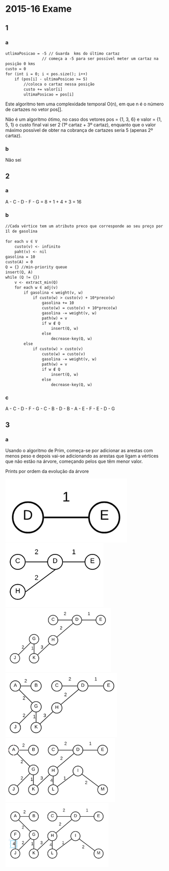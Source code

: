 # 2015-16 Exame

## 1

### a

    utlimaPosicao = -5 // Guarda  kms do último cartaz
                    // começa a -5 para ser possível meter um cartaz na posição 0 kms
    custo = 0
    for (int i = 0; i < pos.size(); i++)
        if (pos[i] - ultimaPosicao >= 5)
            //coloca o cartaz nessa posição
            custo += valor[i]
            ultimaPosicao = pos[i]

Este algoritmo tem uma complexidade temporal O(n), em que n é o número de cartazes no vetor pos[].

Não é um algoritmo ótimo, no caso dos vetores pos = {1, 3, 6} e valor = {1, 5, 1} o custo final vai ser 2 (1º cartaz + 3º cartaz), enquanto que o valor máximo possível de obter na cobrança de cartazes seria 5 (apenas 2º cartaz).

### b

Não sei

## 2

### a

A - C - D - F - G = 8 + 1 + 4 + 3 = 16

### b

    //Cada vértice tem um atributo preco que corresponde ao seu preço por 1l de gasolina

    for each v ∈ V
        custo(v) <- infinito
        paht(v) <- nil
    gasolina = 10
    custo(A) = 0
    Q = {} //min-priority queue
    insert(Q, A)
    while (Q != {})
        v <- extract_min(Q)
        for each w ∈ adj(v)
            if gasolina < weight(v, w)
                if custo(w) > custo(v) + 10*preco(w)
                    gasolina += 10
                    custo(w) = custo(v) + 10*preco(w)
                    gasolina -= weight(v, w)
                    path(w) = v
                    if w ∉ Q
                        insert(Q, w)
                    else
                        decrease-key(Q, w)
            else
                if custo(w) > custo(v)
                    custo(w) = custo(v)
                    gasolina -= weight(v, w)
                    path(w) = v
                    if w ∉ Q
                        insert(Q, w)
                    else
                        decrease-key(Q, w)

### c

A - C - D - F - G - C - B - D - B - A - E - F - E - D - G

## 3

### a

Usando o algoritmo de Prim, começa-se por adicionar as arestas com menos peso  e depois vai-se adicionando as arestas que ligam a vértices que não estão na árvore, começando pelos que têm menor valor.

Prints por ordem da evolução da árvore

<img src="exame2016prints/1.png" height = 200>
<img src="exame2016prints/2.png" height = 200>
<img src="exame2016prints/3.png" height = 200>
<img src="exame2016prints/4.png" height = 200>
<img src="exame2016prints/5.png" height = 200>
<img src="exame2016prints/6.png" height = 200>


